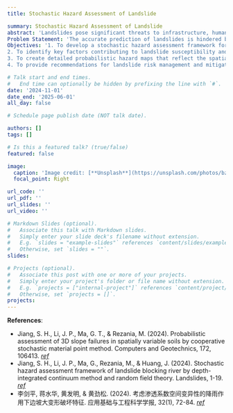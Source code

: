 ```yaml
---
title: Stochastic Hazard Assessment of Landslide

summary: Stochastic Hazard Assessment of Landslide
abstract: 'Landslides pose significant threats to infrastructure, human safety, and the environment, especially in regions characterized by steep terrain and unstable soil conditions. Traditional methods of assessing landslide hazards often rely on simplified models that may not fully capture the complex interactions and uncertainties inherent in geotechnical systems. The proposed research aims to develop a stochastic hazard assessment framework for landslides, utilizing large deformation analysis to model the complex soil behaviors and deformation mechanisms under various loading conditions. By incorporating a stochastic approach, this study will account for uncertainties in soil properties and external factors, providing a more robust and comprehensive assessment of landslide risks.'
Problem Statement: 'The accurate prediction of landslides is hindered by uncertainties associated with soil properties, environmental factors, and complex interactions within slope systems. Current deterministic approaches often fail to adequately capture the nonlinear and large-scale deformations that occur during landslides. This results in either overly conservative or insufficiently predictive hazard assessments. Large deformation analysis provides an advanced modeling framework that can capture significant changes in soil behavior over time, including the development of shear zones and large-scale displacements. A stochastic approach combined with LDA can provide a more realistic representation of the uncertainties and mechanisms involved in landslide events, leading to improved hazard assessments.'
Objectives: '1. To develop a stochastic hazard assessment framework for landslides that incorporates large deformation analysis to capture complex soil deformation behaviors.
2. To identify key factors contributing to landslide susceptibility and quantify their uncertainties using probabilistic approaches.
3. To create detailed probabilistic hazard maps that reflect the spatial variability and uncertainties in landslide-prone regions.
4. To provide recommendations for landslide risk management and mitigation based on the results of the stochastic hazard assessme'

# Talk start and end times.
#   End time can optionally be hidden by prefixing the line with `#`.
date: '2024-11-01'
date_end: '2025-06-01'
all_day: false

# Schedule page publish date (NOT talk date).

authors: []
tags: []

# Is this a featured talk? (true/false)
featured: false

image:
  caption: 'Image credit: [**Unsplash**](https://unsplash.com/photos/bzdhc5b3Bxs)'
  focal_point: Right

url_code: ''
url_pdf: ''
url_slides: ''
url_video: ''

# Markdown Slides (optional).
#   Associate this talk with Markdown slides.
#   Simply enter your slide deck's filename without extension.
#   E.g. `slides = "example-slides"` references `content/slides/example-slides.md`.
#   Otherwise, set `slides = ""`.
slides:

# Projects (optional).
#   Associate this post with one or more of your projects.
#   Simply enter your project's folder or file name without extension.
#   E.g. `projects = ["internal-project"]` references `content/project/deep-learning/index.md`.
#   Otherwise, set `projects = []`.
projects:
---
```


**References**:
- Jiang, S. H., Li, J. P., Ma, G. T., & Rezania, M. (2024). Probabilistic assessment of 3D slope failures in spatially variable soils by cooperative stochastic material point method. Computers and Geotechnics, 172, 106413. [_ref_](https://doi.org/10.1016/j.compgeo.2024.106413) 
- Jiang, S. H., Li, J. P., Ma, G., Rezania, M., & Huang, J. (2024). Stochastic hazard assessment framework of landslide blocking river by depth-integrated continuum method and random field theory. Landslides, 1-19. [_ref_](https://doi.org/10.1007/s10346-024-02347-0) 
- 李剑平, 蒋水华, 黄发明, & 黄劲松. (2024). 考虑渗透系数空间变异性的降雨作用下边坡大变形破坏特征. 应用基础与工程科学学报, 32(1), 72-84. [_ref_](http://www.jbse.net/article/doi/10.16058/j.issn.1005-0930.2024.01.005) 


